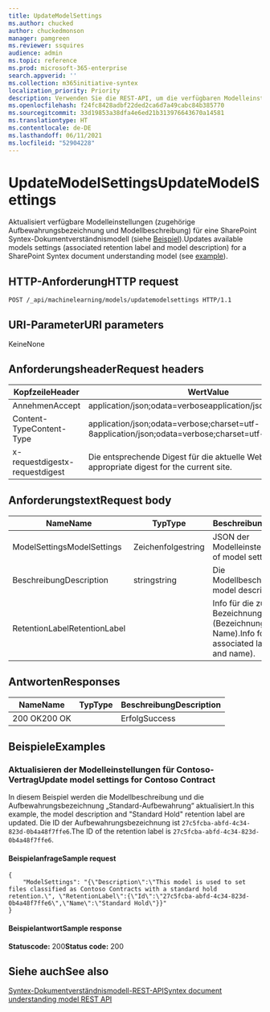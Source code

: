 ```yaml
---
title: UpdateModelSettings
ms.author: chucked
author: chuckedmonson
manager: pamgreen
ms.reviewer: ssquires
audience: admin
ms.topic: reference
ms.prod: microsoft-365-enterprise
search.appverid: ''
ms.collection: m365initiative-syntex
localization_priority: Priority
description: Verwenden Sie die REST-API, um die verfügbaren Modelleinstellungen für ein SharePoint Syntex-Dokumentverständnismodell zu aktualisieren.
ms.openlocfilehash: f24fc8428adbf22ded2ca6d7a49cabc84b385770
ms.sourcegitcommit: 33d19853a38dfa4e6ed21b313976643670a14581
ms.translationtype: HT
ms.contentlocale: de-DE
ms.lasthandoff: 06/11/2021
ms.locfileid: "52904228"
---
```

# <a name="updatemodelsettings"></a><span data-ttu-id="4231c-103">UpdateModelSettings</span><span class="sxs-lookup"><span data-stu-id="4231c-103">UpdateModelSettings</span></span>

<span data-ttu-id="4231c-104">Aktualisiert verfügbare Modelleinstellungen (zugehörige Aufbewahrungsbezeichnung und Modellbeschreibung) für eine SharePoint Syntex-Dokumentverständnismodell (siehe [Beispiel](rest-updatemodelsettings-method.md#examples)).</span><span class="sxs-lookup"><span data-stu-id="4231c-104">Updates available models settings (associated retention label and model description) for a SharePoint Syntex document understanding model (see [example](rest-updatemodelsettings-method.md#examples)).</span></span>

## <a name="http-request"></a><span data-ttu-id="4231c-105">HTTP-Anforderung</span><span class="sxs-lookup"><span data-stu-id="4231c-105">HTTP request</span></span>

```HTTP
POST /_api/machinelearning/models/updatemodelsettings HTTP/1.1
```

## <a name="uri-parameters"></a><span data-ttu-id="4231c-106">URI-Parameter</span><span class="sxs-lookup"><span data-stu-id="4231c-106">URI parameters</span></span>

<span data-ttu-id="4231c-107">Keine</span><span class="sxs-lookup"><span data-stu-id="4231c-107">None</span></span>

## <a name="request-headers"></a><span data-ttu-id="4231c-108">Anforderungsheader</span><span class="sxs-lookup"><span data-stu-id="4231c-108">Request headers</span></span>

| <span data-ttu-id="4231c-109">Kopfzeile</span><span class="sxs-lookup"><span data-stu-id="4231c-109">Header</span></span> | <span data-ttu-id="4231c-110">Wert</span><span class="sxs-lookup"><span data-stu-id="4231c-110">Value</span></span> |
|--------|-------|
|<span data-ttu-id="4231c-111">Annehmen</span><span class="sxs-lookup"><span data-stu-id="4231c-111">Accept</span></span>|<span data-ttu-id="4231c-112">application/json;odata=verbose</span><span class="sxs-lookup"><span data-stu-id="4231c-112">application/json;odata=verbose</span></span>|
|<span data-ttu-id="4231c-113">Content-Type</span><span class="sxs-lookup"><span data-stu-id="4231c-113">Content-Type</span></span>|<span data-ttu-id="4231c-114">application/json;odata=verbose;charset=utf-8</span><span class="sxs-lookup"><span data-stu-id="4231c-114">application/json;odata=verbose;charset=utf-8</span></span>|
|<span data-ttu-id="4231c-115">x-requestdigest</span><span class="sxs-lookup"><span data-stu-id="4231c-115">x-requestdigest</span></span>|<span data-ttu-id="4231c-116">Die entsprechende Digest für die aktuelle Website.</span><span class="sxs-lookup"><span data-stu-id="4231c-116">The appropriate digest for the current site.</span></span>|

## <a name="request-body"></a><span data-ttu-id="4231c-117">Anforderungstext</span><span class="sxs-lookup"><span data-stu-id="4231c-117">Request body</span></span>

|<span data-ttu-id="4231c-118">Name</span><span class="sxs-lookup"><span data-stu-id="4231c-118">Name</span></span>    |<span data-ttu-id="4231c-119">Typ</span><span class="sxs-lookup"><span data-stu-id="4231c-119">Type</span></span>   |<span data-ttu-id="4231c-120">Beschreibung</span><span class="sxs-lookup"><span data-stu-id="4231c-120">Description</span></span> |
|--------|-------|-------|
|<span data-ttu-id="4231c-121">ModelSettings</span><span class="sxs-lookup"><span data-stu-id="4231c-121">ModelSettings</span></span>|<span data-ttu-id="4231c-122">Zeichenfolge</span><span class="sxs-lookup"><span data-stu-id="4231c-122">string</span></span>|<span data-ttu-id="4231c-123">JSON der Modelleinstellungen.</span><span class="sxs-lookup"><span data-stu-id="4231c-123">JSON of model settings.</span></span>|
|<span data-ttu-id="4231c-124">Beschreibung</span><span class="sxs-lookup"><span data-stu-id="4231c-124">Description</span></span>|<span data-ttu-id="4231c-125">string</span><span class="sxs-lookup"><span data-stu-id="4231c-125">string</span></span>|<span data-ttu-id="4231c-126">Die Modellbeschreibung.</span><span class="sxs-lookup"><span data-stu-id="4231c-126">The model description.</span></span>|
|<span data-ttu-id="4231c-127">RetentionLabel</span><span class="sxs-lookup"><span data-stu-id="4231c-127">RetentionLabel</span></span>| |<span data-ttu-id="4231c-128">Info für die zugehörige Bezeichnung (Bezeichnungs-ID und Name).</span><span class="sxs-lookup"><span data-stu-id="4231c-128">Info for the associated label (label ID and name).</span></span>|

## <a name="responses"></a><span data-ttu-id="4231c-129">Antworten</span><span class="sxs-lookup"><span data-stu-id="4231c-129">Responses</span></span>

| <span data-ttu-id="4231c-130">Name</span><span class="sxs-lookup"><span data-stu-id="4231c-130">Name</span></span>   | <span data-ttu-id="4231c-131">Typ</span><span class="sxs-lookup"><span data-stu-id="4231c-131">Type</span></span>  | <span data-ttu-id="4231c-132">Beschreibung</span><span class="sxs-lookup"><span data-stu-id="4231c-132">Description</span></span>|
|--------|-------|------------|
|<span data-ttu-id="4231c-133">200 OK</span><span class="sxs-lookup"><span data-stu-id="4231c-133">200 OK</span></span>| |<span data-ttu-id="4231c-134">Erfolg</span><span class="sxs-lookup"><span data-stu-id="4231c-134">Success</span></span>|

## <a name="examples"></a><span data-ttu-id="4231c-135">Beispiele</span><span class="sxs-lookup"><span data-stu-id="4231c-135">Examples</span></span>

### <a name="update-model-settings-for-contoso-contract"></a><span data-ttu-id="4231c-136">Aktualisieren der Modelleinstellungen für Contoso-Vertrag</span><span class="sxs-lookup"><span data-stu-id="4231c-136">Update model settings for Contoso Contract</span></span>

<span data-ttu-id="4231c-137">In diesem Beispiel werden die Modellbeschreibung und die Aufbewahrungsbezeichnung „Standard-Aufbewahrung“ aktualisiert.</span><span class="sxs-lookup"><span data-stu-id="4231c-137">In this example, the model description and "Standard Hold" retention label are updated.</span></span> <span data-ttu-id="4231c-138">Die ID der Aufbewahrungsbezeichnung ist `27c5fcba-abfd-4c34-823d-0b4a48f7ffe6`.</span><span class="sxs-lookup"><span data-stu-id="4231c-138">The ID of the retention label is `27c5fcba-abfd-4c34-823d-0b4a48f7ffe6`.</span></span>

#### <a name="sample-request"></a><span data-ttu-id="4231c-139">Beispielanfrage</span><span class="sxs-lookup"><span data-stu-id="4231c-139">Sample request</span></span>

```HTTP
{
    "ModelSettings": "{\"Description\":\"This model is used to set files classified as Contoso Contracts with a standard hold retention.\", \"RetentionLabel\":{\"Id\":\"27c5fcba-abfd-4c34-823d-0b4a48f7ffe6\",\"Name\":\"Standard Hold\"}}"
}

```

#### <a name="sample-response"></a><span data-ttu-id="4231c-140">Beispielantwort</span><span class="sxs-lookup"><span data-stu-id="4231c-140">Sample response</span></span>

<span data-ttu-id="4231c-141">**Statuscode:** 200</span><span class="sxs-lookup"><span data-stu-id="4231c-141">**Status code:** 200</span></span>

## <a name="see-also"></a><span data-ttu-id="4231c-142">Siehe auch</span><span class="sxs-lookup"><span data-stu-id="4231c-142">See also</span></span>

[<span data-ttu-id="4231c-143">Syntex-Dokumentverständnismodell-REST-API</span><span class="sxs-lookup"><span data-stu-id="4231c-143">Syntex document understanding model REST API</span></span>](syntex-model-rest-api.md)
